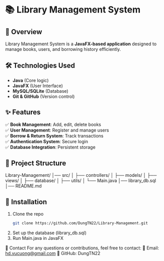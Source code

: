 # 📚 Library Management System  

## 📖 Overview  
Library Management System is a **JavaFX-based application** designed to manage books, users, and borrowing history efficiently.  

## 🛠 Technologies Used  
- **Java** (Core logic)  
- **JavaFX** (User Interface)  
- **MySQL/SQLite** (Database)  
- **Git & GitHub** (Version control)  

## ✨ Features  
✅ **Book Management**: Add, edit, delete books  
✅ **User Management**: Register and manage users  
✅ **Borrow & Return System**: Track transactions  
✅ **Authentication System**: Secure login  
✅ **Database Integration**: Persistent storage  

## 📂 Project Structure  
Library-Management/ │── src/ │ ├── controllers/
│ ├── models/
│ ├── views/
│ ├── database/
│ ├── utils/
│ └── Main.java
│── library_db.sql
│── README.md

## 🚀 Installation  
1. Clone the repo  
   ```sh
   git clone https://github.com/DungTN22/Library-Management.git
2. Set up the database (library_db.sql)
3. Run Main.java in JavaFX

📧 Contact
For any questions or contributions, feel free to contact:
📩 Email: hd.vucuong@gmail.com
📌 GitHub: DungTN22
